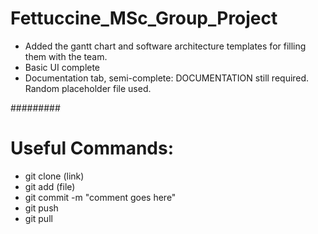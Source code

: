 # Fettuccine_MSc_Group_Project
- Added the gantt chart and software architecture templates for filling them with the team.
- Basic UI complete
- Documentation tab, semi-complete: DOCUMENTATION still required. Random placeholder file used.




#########
# Useful Commands: 
- git clone (link)
- git add (file)
- git commit -m "comment goes here"
- git push
- git pull
